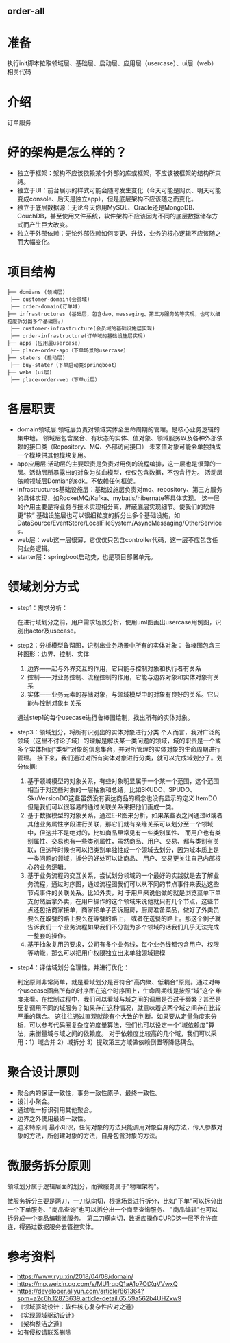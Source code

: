 order-all
------
# 准备
执行init脚本拉取领域层、基础层、启动层、应用层（usercase）、ui层（web）相关代码

# 介绍
订单服务

# 好的架构是怎么样的？
- 独立于框架：架构不应该依赖某个外部的库或框架，不应该被框架的结构所束缚。
- 独立于UI：前台展示的样式可能会随时发生变化（今天可能是网页、明天可能变成console、后天是独立app），但是底层架构不应该随之而变化。
- 独立于底层数据源：无论今天你用MySQL、Oracle还是MongoDB、CouchDB，甚至使用文件系统，软件架构不应该因为不同的底层数据储存方式而产生巨大改变。
- 独立于外部依赖：无论外部依赖如何变更、升级，业务的核心逻辑不应该随之而大幅变化。

# 项目结构
```
├── domians (领域层)
 ├── customer-domain(会员域)
 ├── order-domain(订单域)
├── infrastructures (基础层，包含dao、messaging、第三方服务的等实现，也可以细粒度拆分出多个基础层。)
 ├── customer-infrastructure(会员域的基础设施层实现)
 ├── order-infrastructure(订单域的基础设施层实现)
├── apps (应用层usercase)
 ├── place-order-app（下单场景的usercase）
├── staters (启动层)
 ├── buy-stater（下单启动类springboot）
├── webs (ui层)
 ├── place-order-web（下单ui层）
```

# 各层职责
- domain领域层:领域层负责对领域实体全生命周期的管理。是核心业务逻辑的集中地。
  领域层包含聚合、有状态的实体、值对象、领域服务以及各种外部依赖的接口类（Repository、MQ、外部访问接口）
  未来值对象可能会单独抽成一个模块供其他模块复用。
- app应用层:活动层的主要职责是负责对用例的流程编排，这一层也是很薄的一层。活动层所暴露出的对象为贫血模型，仅仅包含数据，不包含行为。
  活动层依赖领域层Domian的sdk。不依赖任何框架。
- infrastructures基础设施层：基础设施层负责对mq、repository、第三方服务的具体实现，如RocketMQ/Kafka、mybatis/hibernate等具体实现。
  这一层的作用主要是将业务与技术实现相分离，屏蔽底层实现细节。使我们的软件更“软”
  基础设施层也可以很细粒度的拆分出多个基础设施，如DataSource/EventStore/LocalFileSystem/AsyncMessaging/OtherServices。
- web层：web这一层很薄，它仅仅只包含controller代码，这一层不应包含任何业务逻辑。
- starter层：springboot启动类，也是项目部署单元。

# 领域划分方式
- step1：需求分析：

  在进行域划分之前，用户需求场景分析，使用uml图画出usercase用例图，识别出actor及usecase。
- step2：分析模型鲁帮图，识别出业务场景中所有的实体对象：
  鲁棒图包含三种图形：边界、控制、实体
  1. 边界——起与外界交互的作用，它只能与控制对象和执行者有关系
  2. 控制——对业务控制、流程控制的作用，它能与边界对象和实体对象有关系
  3. 实体——业务元素的存储对象，与领域模型中的对象有良好的关系。它只能与控制对象有关系

  通过step1的每个usecase进行鲁棒图绘制，找出所有的实体对象。
- step3：领域划分，将所有识别出的实体对象进行分类
  个人而言，我对广泛的领域（这里不讨论子域）的理解是解决某一类问题的领域，域的职责是一个或多个实体相同“类型”对象的信息集合，并对所管理的实体对象的生命周期进行管理。
  接下来，我们通过对所有实体对象进行分类，就可以完成域划分了。划分依据:
  1. 基于领域模型的对象关系，有些对象明显属于一个某一个范围，这个范围相当于对这些对象的一层抽象和总结，比如SKUDO、SPUDO、SkuVersionDO这些虽然没有表达商品的概念也没有显示的定义
     ItemDO但是我们可以很容易的通过关联关系来把他们画成一类。
  2. 基于数据模型的对象关系，通过E-R图来分析，如果某些表之间通过id或者其他业务属性字段进行关联，那它们就有亲缘关系可以划分至一个领域中，但这并不是绝对的，比如商品里常见有一些类别属性、
     而用户也有类别属性、交易也有一些类别属性，虽然商品、用户、交易、都与类别有关联，但这种时候也可以把类别单独抽成一个领域去划分，因为域本质上是一类问题的领域，拆分的好处可以让商品、
     用户、交易更关注自己内部核心的业务逻辑。
  3. 基于业务流程的交互关系，尝试划分领域的一个最好的实践就是去了解业务流程，通过时序图，通过流程图我们可以从不同的节点事件来表达这些节点事件的关联关系。比如外卖，对
     于用户来说他做的就是浏览菜单下单支付然后拿外卖，在用户操作的这个领域来说他就只有几个节点，这些节点还包括商家接单，商家把单子告诉厨房，厨房准备菜品，做好了外卖员要么在取餐的路上要么在等餐的路上，
     或者在送餐的路上。那这个例子就告诉我们一个业务流程如果我们不分割为多个领域的话我们几乎无法完成一整套的操作。
  4. 基于抽象复用的要求，公司有多个业务线，每个业务线都包含用户、权限等功能，那么可以把用户权限独立出来单独领域建模
- step4：评估域划分合理性，并进行优化：

  判定原则非常简单，就是看域划分是否符合“高内聚、低耦合”原则。通过对每个usecase画出所有的时序图在这个时序图上，生命周期线是按照“域”这个
  维度来看。在绘制过程中，我们可以看域与域之间的调用是否过于频繁？甚至是反复调用不同的域服务？如果存在这种情况，就意味着这两个域之间存在比较严重的耦合。
  这往往通过直观就能有个大致的判断。如果要从定量角度来分析，可以参考代码圈复杂度的度量算法，我们也可以设定一个“域依赖度”算法，来衡量域与域之间的依赖度。
  对于依赖度比较高的几个域，我们可以采用：1）域合并 2）域拆分 3）提取第三方域做依赖倒置等降低耦合。

# 聚合设计原则
- 聚合内的保证一致性，事务一致性原子、最终一致性。
- 设计小聚合。
- 通过唯一标识引用其他聚合。
- 边界之外使用最终一致性。
- 迪米特原则 最小知识，任何对象的方法只能调用对象自身的方法，传入参数对象的方法，所创建对象的方法，自身包含对象的方法。

# 微服务拆分原则
领域划分属于逻辑层面的划分，而微服务属于"物理架构"。

微服务拆分主要是两刀，一刀纵向切，根据场景进行拆分，比如"下单"可以拆分出一个下单服务、"商品查询"也可以拆分出一个商品查询服务、
"商品编辑"也可以拆分成一个商品编辑微服务。
第二刀横向切，数据库操作CURD这一层不允许直连，得通过数据服务去管控实体。


# 参考资料
- https://www.ryu.xin/2018/04/08/domain/
- https://mp.weixin.qq.com/s/MU1rqpQ1aA1p7OtXqVVwxQ
- https://developer.aliyun.com/article/861364?spm=a2c6h.12873639.article-detail.65.59a562b4UHZxw9
- 《领域驱动设计：软件核心复杂性应对之道》
- 《实现领域驱动设计》
- 《架构整洁之道》
-  如有侵权请联系删除

  
